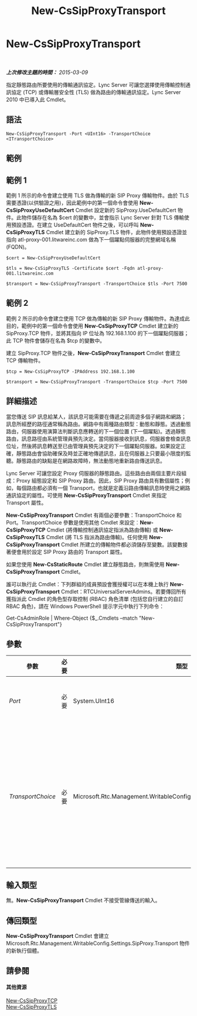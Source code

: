 ﻿---
title: New-CsSipProxyTransport
TOCTitle: New-CsSipProxyTransport
ms:assetid: 68587257-d666-429a-bf2d-f8a2b46f1f09
ms:mtpsurl: https://technet.microsoft.com/zh-tw/library/Gg398489(v=OCS.15)
ms:contentKeyID: 49291180
ms.date: 08/10/2015
mtps_version: v=OCS.15
ms.translationtype: HT
---

# New-CsSipProxyTransport

 

_**上次修改主題的時間：** 2015-03-09_

指定靜態路由所要使用的傳輸通訊協定。Lync Server 可讓您選擇使用傳輸控制通訊協定 (TCP) 或傳輸層安全性 (TLS) 做為路由的傳輸通訊協定。Lync Server 2010 中已導入此 Cmdlet。

## 語法

    New-CsSipProxyTransport -Port <UInt16> -TransportChoice <ITransportChoice>

## 範例

## 範例 1

範例 1 所示的命令會建立使用 TLS 做為傳輸的新 SIP Proxy 傳輸物件。由於 TLS 需要憑證(以供驗證之用)，因此範例中的第一個命令會使用 **New-CsSipProxyUseDefaultCert** Cmdlet 設定新的 SipProxy.UseDefaultCert 物件。此物件儲存在名為 $cert 的變數中，並會指示 Lync Server 針對 TLS 傳輸使用預設憑證。在建立 UseDefaultCert 物件之後，可以呼叫 **New-CsSipProxyTLS** Cmdlet 建立新的 SipProxy.TLS 物件，此物件使用預設憑證並指向 atl-proxy-001.litwareinc.com 做為下一個躍點伺服器的完整網域名稱 (FQDN)。

    $cert = New-CsSipProxyUseDefaultCert
    
    $tls = New-CsSipProxyTLS -Certificate $cert -Fqdn atl-proxy-001.litwareinc.com
    
    $transport = New-CsSipProxyTransport -TransportChoice $tls -Port 7500

## 範例 2

範例 2 所示的命令會建立使用 TCP 做為傳輸的新 SIP Proxy 傳輸物件。為達成此目的，範例中的第一個命令會使用 **New-CsSipProxyTCP** Cmdlet 建立新的 SipProxy.TCP 物件，並將其指向 IP 位址為 192.168.1.100 的下一個躍點伺服器；此 TCP 物件會儲存在名為 $tcp 的變數中。

建立 SipProxy.TCP 物件之後，**New-CsSipProxyTransport** Cmdlet 會建立 TCP 傳輸物件。

    $tcp = New-CsSipProxyTCP -IPAddress 192.168.1.100
    
    $transport = New-CsSipProxyTransport -TransportChoice $tcp -Port 7500

## 詳細描述

當您傳送 SIP 訊息給某人，該訊息可能需要在傳遞之前周遊多個子網路和網路；訊息所經歷的路徑通常稱為路由。網路中有兩種路由類型：動態和靜態。透過動態路由，伺服器使用演算法判斷訊息應轉送的下一個位置 (下一個躍點)。透過靜態路由，訊息路徑由系統管理員預先決定。當伺服器接收到訊息，伺服器會檢查訊息位址，然後將訊息轉送至已由管理員預先決定的下一個躍點伺服器。如果設定正確，靜態路由會協助確保及時並正確地傳遞訊息，且在伺服器上只要最小限度的監聽。靜態路由的缺點是在網路故障時，無法動態地重新路由傳送訊息。

Lync Server 可讓您設定 Proxy 伺服器的靜態路由。這些路由由兩個主要片段組成：Proxy 組態設定和 SIP Proxy 路由。因此，SIP Proxy 路由具有數個屬性；例如，每個路由都必須有一個 Transport，也就是定義沿路由傳輸訊息時使用之網路通訊協定的屬性。可使用 **New-CsSipProxyTransport** Cmdlet 來指定 Transport 屬性。

**New-CsSipProxyTransport** Cmdlet 有兩個必要參數：TransportChoice 和 Port。TransportChoice 參數是使用其他 Cmdlet 來設定︰**New-CsSipProxyTCP** Cmdlet (將傳輸控制通訊協定指派為路由傳輸) 或 **New-CsSipProxyTLS** Cmdlet (將 TLS 指派為路由傳輸)。任何使用 **New-CsSipProxyTransport** Cmdlet 所建立的傳輸物件都必須儲存至變數。該變數接著便會用於設定 SIP Proxy 路由的 Transport 屬性。

如果您使用 **New-CsStaticRoute** Cmdlet 建立靜態路由，則無需使用 **New-CsSipProxyTransport** Cmdlet。

誰可以執行此 Cmdlet：下列群組的成員預設會獲授權可以在本機上執行 **New-CsSipProxyTransport** Cmdlet：RTCUniversalServerAdmins。若要傳回所有獲指派此 Cmdlet 的角色型存取控制 (RBAC) 角色清單 (包括您自行建立的自訂 RBAC 角色)，請在 Windows PowerShell 提示字元中執行下列命令：

Get-CsAdminRole | Where-Object {$\_.Cmdlets –match "New-CsSipProxyTransport"}

## 參數


<table>
<colgroup>
<col style="width: 25%" />
<col style="width: 25%" />
<col style="width: 25%" />
<col style="width: 25%" />
</colgroup>
<thead>
<tr class="header">
<th>參數</th>
<th>必要</th>
<th>類型</th>
<th>說明</th>
</tr>
</thead>
<tbody>
<tr class="odd">
<td><p><em>Port</em></p></td>
<td><p>必要</p></td>
<td><p>System.UInt16</p></td>
<td><p>用於 SIP 路由的連接埠號碼。例如：-Port 7742。</p></td>
</tr>
<tr class="even">
<td><p><em>TransportChoice</em></p></td>
<td><p>必要</p></td>
<td><p>Microsoft.Rtc.Management.WritableConfig.Settings.SipProxy.ITransportChoice</p></td>
<td><p>指出要在靜態路由上使用的傳輸通訊協定 (TCP 或 TLS)。若要使用 TCP 通訊協定，請使用 <strong>New-CsSipProxyTCP</strong> Cmdlet 建立傳輸物件。若要使用 TLS 通訊協定，請使用 <strong>New-CsSipProxyTLS</strong> Cmdlet 建立傳輸物件。</p></td>
</tr>
</tbody>
</table>


## 輸入類型

無。**New-CsSipProxyTransport** Cmdlet 不接受管線傳送的輸入。

## 傳回類型

**New-CsSipProxyTransport** Cmdlet 會建立 Microsoft.Rtc.Management.WritableConfig.Settings.SipProxy.Transport 物件的新執行個體。

## 請參閱

#### 其他資源

[New-CsSipProxyTCP](new-cssipproxytcp.md)  
[New-CsSipProxyTLS](new-cssipproxytls.md)

